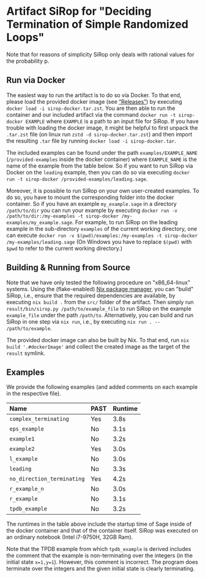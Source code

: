 # Artifact SiRop for "Deciding Termination of Simple Randomized Loops"

Note that for reasons of simplicity SiRop only deals with rational values for the probability p.

## Run via Docker
The easiest way to run the artifact is to do so via Docker.
To that end, please load the provided docker image (see [“Releases”](https://github.com/aprove-developers/SiRop/releases)) by executing `docker load -i sirop-docker.tar.zst`.
You are then able to run the container and our included artifact via the command `docker run -t sirop-docker EXAMPLE` where `EXAMPLE` is a path to an input file for SiRop.
If you have trouble with loading the docker image, it might be helpful to first unpack the `.tar.zst` file (on linux run `zstd -d sirop-docker.tar.zst`) and then import the resulting `.tar` file by running `docker load -i sirop-docker.tar`.

The included examples can be found under the path `examples/EXAMPLE_NAME` (`/provided-examples` inside the docker container) where `EXAMPLE_NAME` is the name of the example from the table below.
So if you want to run SiRop via Docker on the `leading` example, then you can do so via executing `docker run -t sirop-docker /provided-examples/leading.sage`.

Moreover, it is possible to run SiRop on your own user-created examples.
To do so, you have to mount the corresponding folder into the docker container.
So if you have an example `my_example.sage` in a directory `/path/to/dir` you can run your example by executing `docker run -v /path/to/dir:/my-examples -t sirop-docker /my-examples/my_example.sage`. For example, to run SiRop on the leading example in the sub-directory `examples` of the current working directory, one can execute `docker run -v $(pwd)/examples:/my-examples -t sirop-docker /my-examples/leading.sage` (On Windows you have to replace `$(pwd)` with `$pwd` to refer to the current working directory.)

## Building & Running from Source
Note that we have only tested the following procedure on "x86_64-linux" systems.
Using the (flake-enabled) [Nix package manager](https://nixos.org/), you can "build" SiRop, i.e., ensure that the required dependencies are available, by executing `nix build .` from the `src/` folder of the artifact.
Then simply run `result/bin/sirop.py /path/to/example_file` to run SiRop on the example `example_file` under the path `/path/to`.
Alternatively, you can build and run SiRop in one step via `nix run`, i.e., by executing `nix run . -- /path/to/example`.

The provided docker image can also be built by Nix.
To that end, run `nix build '.#dockerImage'` and collect the created image as the target of the `result` symlink.

## Examples

We provide the following examples (and added comments on each example in the respective file).

| Name                       | PAST | Runtime |
|:---------------------------|:-----|:--------|
| `complex_terminating`      | Yes  | 3.8s    |
| `eps_example`              | No   | 3.1s    |
| `example1`                 | No   | 3.2s    |
| `example2`                 | Yes  | 3.0s    |
| `l_example`                | No   | 3.0s    |
| `leading`                  | No   | 3.3s    |
| `no_direction_terminating` | Yes  | 4.2s    |
| `r_example_n`              | No   | 3.0s    |
| `r_example`                | No   | 3.1s    |
| `tpdb_example`             | No   | 3.2s    |

The runtimes in the table above include the startup time of Sage inside of the docker container and that of the container itself.
SiRop was executed on an ordinary notebook (Intel i7-9750H, 32GB Ram).

Note that the TPDB example from which `tpdb_example` is derived includes the comment that the example is non-terminating over the integers (in the initial state `x=1,y=1`).
However, this comment is incorrect.
The program does terminate over the integers and the given initial state is clearly terminating.
